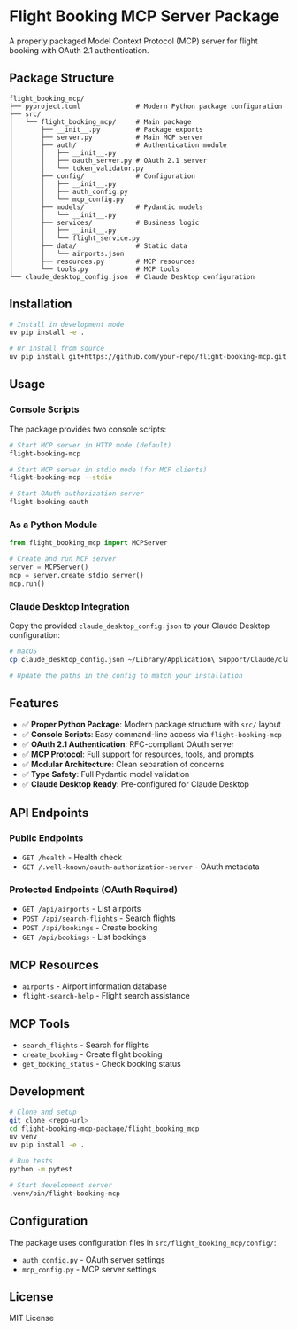 # Flight Booking MCP Server Package

A properly packaged Model Context Protocol (MCP) server for flight booking with OAuth 2.1 authentication.

## Package Structure

```
flight_booking_mcp/
├── pyproject.toml              # Modern Python package configuration
├── src/
│   └── flight_booking_mcp/     # Main package
│       ├── __init__.py         # Package exports
│       ├── server.py           # Main MCP server
│       ├── auth/               # Authentication module
│       │   ├── __init__.py
│       │   ├── oauth_server.py # OAuth 2.1 server
│       │   └── token_validator.py
│       ├── config/             # Configuration
│       │   ├── __init__.py
│       │   ├── auth_config.py
│       │   └── mcp_config.py
│       ├── models/             # Pydantic models
│       │   └── __init__.py
│       ├── services/           # Business logic
│       │   ├── __init__.py
│       │   └── flight_service.py
│       ├── data/               # Static data
│       │   └── airports.json
│       ├── resources.py        # MCP resources
│       └── tools.py            # MCP tools
└── claude_desktop_config.json  # Claude Desktop configuration
```

## Installation

```bash
# Install in development mode
uv pip install -e .

# Or install from source
uv pip install git+https://github.com/your-repo/flight-booking-mcp.git
```

## Usage

### Console Scripts

The package provides two console scripts:

```bash
# Start MCP server in HTTP mode (default)
flight-booking-mcp

# Start MCP server in stdio mode (for MCP clients)
flight-booking-mcp --stdio

# Start OAuth authorization server
flight-booking-oauth
```

### As a Python Module

```python
from flight_booking_mcp import MCPServer

# Create and run MCP server
server = MCPServer()
mcp = server.create_stdio_server()
mcp.run()
```

### Claude Desktop Integration

Copy the provided `claude_desktop_config.json` to your Claude Desktop configuration:

```bash
# macOS
cp claude_desktop_config.json ~/Library/Application\ Support/Claude/claude_desktop_config.json

# Update the paths in the config to match your installation
```

## Features

- ✅ **Proper Python Package**: Modern package structure with `src/` layout
- ✅ **Console Scripts**: Easy command-line access via `flight-booking-mcp`
- ✅ **OAuth 2.1 Authentication**: RFC-compliant OAuth server
- ✅ **MCP Protocol**: Full support for resources, tools, and prompts
- ✅ **Modular Architecture**: Clean separation of concerns
- ✅ **Type Safety**: Full Pydantic model validation
- ✅ **Claude Desktop Ready**: Pre-configured for Claude Desktop

## API Endpoints

### Public Endpoints
- `GET /health` - Health check
- `GET /.well-known/oauth-authorization-server` - OAuth metadata

### Protected Endpoints (OAuth Required)
- `GET /api/airports` - List airports
- `POST /api/search-flights` - Search flights
- `POST /api/bookings` - Create booking
- `GET /api/bookings` - List bookings

## MCP Resources
- `airports` - Airport information database
- `flight-search-help` - Flight search assistance

## MCP Tools
- `search_flights` - Search for flights
- `create_booking` - Create flight booking
- `get_booking_status` - Check booking status

## Development

```bash
# Clone and setup
git clone <repo-url>
cd flight-booking-mcp-package/flight_booking_mcp
uv venv
uv pip install -e .

# Run tests
python -m pytest

# Start development server
.venv/bin/flight-booking-mcp
```

## Configuration

The package uses configuration files in `src/flight_booking_mcp/config/`:
- `auth_config.py` - OAuth server settings
- `mcp_config.py` - MCP server settings

## License

MIT License
